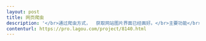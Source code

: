 ```yaml
---                
layout: post       
title: 网页爬虫           
description: '</br>通过爬虫方式，  获取网站图片界面已经画好。</br>主要功能</br>1，输入查询条件，条件会直接请求网站，网站展示列表结果，将列表图片保存数据库，</br>2.用户可通过获取数据库信息  下载图片，并且按一定文件格式保存</br>3.获取网络图片时，通过数据库判断是否最新图片</br></br>要求使用c#  vs完成</br>'     
contenturl: https://pro.lagou.com/project/8140.html      
---                 
```

